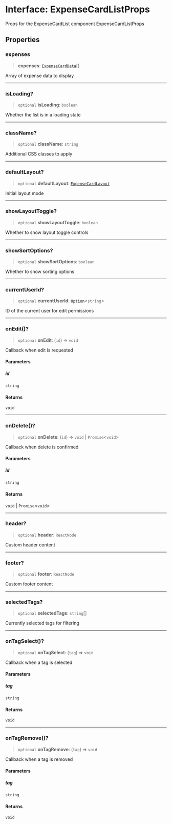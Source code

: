 # Interface: ExpenseCardListProps

Props for the ExpenseCardList component
 ExpenseCardListProps

## Properties

### expenses

> **expenses**: [`ExpenseCardData`](../../../expense-card/expense-card/interfaces/ExpenseCardData.md)[]

Array of expense data to display

***

### isLoading?

> `optional` **isLoading**: `boolean`

Whether the list is in a loading state

***

### className?

> `optional` **className**: `string`

Additional CSS classes to apply

***

### defaultLayout?

> `optional` **defaultLayout**: [`ExpenseCardLayout`](../type-aliases/ExpenseCardLayout.md)

Initial layout mode

***

### showLayoutToggle?

> `optional` **showLayoutToggle**: `boolean`

Whether to show layout toggle controls

***

### showSortOptions?

> `optional` **showSortOptions**: `boolean`

Whether to show sorting options

***

### currentUserId?

> `optional` **currentUserId**: [`Option`](../../../../../lib/utils/type-aliases/Option.md)\<`string`\>

ID of the current user for edit permissions

***

### onEdit()?

> `optional` **onEdit**: (`id`) => `void`

Callback when edit is requested

#### Parameters

##### id

`string`

#### Returns

`void`

***

### onDelete()?

> `optional` **onDelete**: (`id`) => `void` \| `Promise`\<`void`\>

Callback when delete is confirmed

#### Parameters

##### id

`string`

#### Returns

`void` \| `Promise`\<`void`\>

***

### header?

> `optional` **header**: `ReactNode`

Custom header content

***

### footer?

> `optional` **footer**: `ReactNode`

Custom footer content

***

### selectedTags?

> `optional` **selectedTags**: `string`[]

Currently selected tags for filtering

***

### onTagSelect()?

> `optional` **onTagSelect**: (`tag`) => `void`

Callback when a tag is selected

#### Parameters

##### tag

`string`

#### Returns

`void`

***

### onTagRemove()?

> `optional` **onTagRemove**: (`tag`) => `void`

Callback when a tag is removed

#### Parameters

##### tag

`string`

#### Returns

`void`
